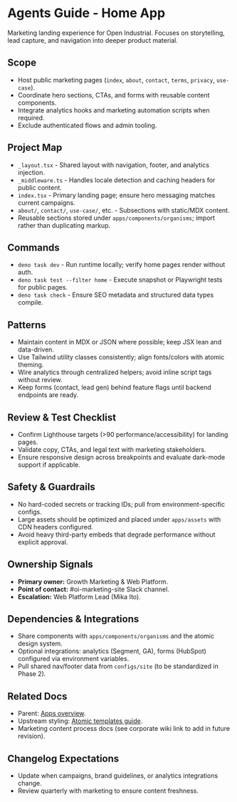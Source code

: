 # Agents Guide - Home App

Marketing landing experience for Open Industrial. Focuses on storytelling, lead capture, and navigation into deeper product material.

## Scope

- Host public marketing pages (`index`, `about`, `contact`, `terms`, `privacy`, `use-case`).
- Coordinate hero sections, CTAs, and forms with reusable content components.
- Integrate analytics hooks and marketing automation scripts when required.
- Exclude authenticated flows and admin tooling.

## Project Map

- `_layout.tsx` - Shared layout with navigation, footer, and analytics injection.
- `_middleware.ts` - Handles locale detection and caching headers for public content.
- `index.tsx` - Primary landing page; ensure hero messaging matches current campaigns.
- `about/`, `contact/`, `use-case/`, etc. - Subsections with static/MDX content.
- Reusable sections stored under `apps/components/organisms`; import rather than duplicating markup.

## Commands

- `deno task dev` - Run runtime locally; verify home pages render without auth.
- `deno task test --filter home` - Execute snapshot or Playwright tests for public pages.
- `deno task check` - Ensure SEO metadata and structured data types compile.

## Patterns

- Maintain content in MDX or JSON where possible; keep JSX lean and data-driven.
- Use Tailwind utility classes consistently; align fonts/colors with atomic theming.
- Wire analytics through centralized helpers; avoid inline script tags without review.
- Keep forms (contact, lead gen) behind feature flags until backend endpoints are ready.

## Review & Test Checklist

- Confirm Lighthouse targets (>90 performance/accessibility) for landing pages.
- Validate copy, CTAs, and legal text with marketing stakeholders.
- Ensure responsive design across breakpoints and evaluate dark-mode support if applicable.

## Safety & Guardrails

- No hard-coded secrets or tracking IDs; pull from environment-specific configs.
- Large assets should be optimized and placed under `apps/assets` with CDN headers configured.
- Avoid heavy third-party embeds that degrade performance without explicit approval.

## Ownership Signals

- **Primary owner:** Growth Marketing & Web Platform.
- **Point of contact:** #oi-marketing-site Slack channel.
- **Escalation:** Web Platform Lead (Mika Ito).

## Dependencies & Integrations

- Share components with `apps/components/organisms` and the atomic design system.
- Optional integrations: analytics (Segment, GA), forms (HubSpot) configured via environment variables.
- Pull shared nav/footer data from `configs/site` (to be standardized in Phase 2).

## Related Docs

- Parent: [Apps overview](../Agents.md).
- Upstream styling: [Atomic templates guide](../../../open-industrial-reference-architecture/atomic/templates/Agents.md).
- Marketing content process docs (see corporate wiki link to add in future revision).

## Changelog Expectations

- Update when campaigns, brand guidelines, or analytics integrations change.
- Review quarterly with marketing to ensure content freshness.
